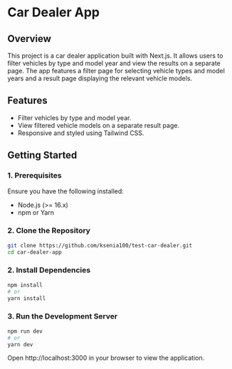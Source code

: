 # Car Dealer App

## Overview

This project is a car dealer application built with Next.js. It allows users to filter vehicles by type and model year and view the results on a separate page. The app features a filter page for selecting vehicle types and model years and a result page displaying the relevant vehicle models.

## Features

- Filter vehicles by type and model year.
- View filtered vehicle models on a separate result page.
- Responsive and styled using Tailwind CSS.

## Getting Started

### 1. Prerequisites

Ensure you have the following installed:

- Node.js (>= 16.x)
- npm or Yarn

### 2. Clone the Repository

```bash
git clone https://github.com/ksenia100/test-car-dealer.git
cd car-dealer-app
```

### 2. Install Dependencies

```bash
npm install
# or
yarn install
```

### 3. Run the Development Server

```bash
npm run dev
# or
yarn dev
```
Open http://localhost:3000 in your browser to view the application.
